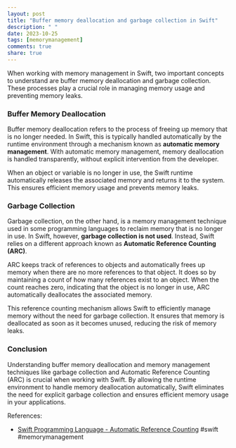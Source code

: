 ```yaml
---
layout: post
title: "Buffer memory deallocation and garbage collection in Swift"
description: " "
date: 2023-10-25
tags: [memorymanagement]
comments: true
share: true
---
```


When working with memory management in Swift, two important concepts to understand are buffer memory deallocation and garbage collection. These processes play a crucial role in managing memory usage and preventing memory leaks.

### Buffer Memory Deallocation

Buffer memory deallocation refers to the process of freeing up memory that is no longer needed. In Swift, this is typically handled automatically by the runtime environment through a mechanism known as **automatic memory management**. With automatic memory management, memory deallocation is handled transparently, without explicit intervention from the developer.

When an object or variable is no longer in use, the Swift runtime automatically releases the associated memory and returns it to the system. This ensures efficient memory usage and prevents memory leaks.

### Garbage Collection

Garbage collection, on the other hand, is a memory management technique used in some programming languages to reclaim memory that is no longer in use. In Swift, however, **garbage collection is not used**. Instead, Swift relies on a different approach known as **Automatic Reference Counting (ARC)**.

ARC keeps track of references to objects and automatically frees up memory when there are no more references to that object. It does so by maintaining a count of how many references exist to an object. When the count reaches zero, indicating that the object is no longer in use, ARC automatically deallocates the associated memory.

This reference counting mechanism allows Swift to efficiently manage memory without the need for garbage collection. It ensures that memory is deallocated as soon as it becomes unused, reducing the risk of memory leaks.

### Conclusion

Understanding buffer memory deallocation and memory management techniques like garbage collection and Automatic Reference Counting (ARC) is crucial when working with Swift. By allowing the runtime environment to handle memory deallocation automatically, Swift eliminates the need for explicit garbage collection and ensures efficient memory usage in your applications.

References:
- [Swift Programming Language - Automatic Reference Counting](https://docs.swift.org/swift-book/LanguageGuide/AutomaticReferenceCounting.html) #swift #memorymanagement